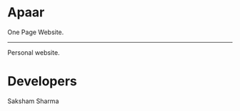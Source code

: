 # Apaar
One Page Website.
**************************
Personal website.
# Developers 
Saksham Sharma <br>
